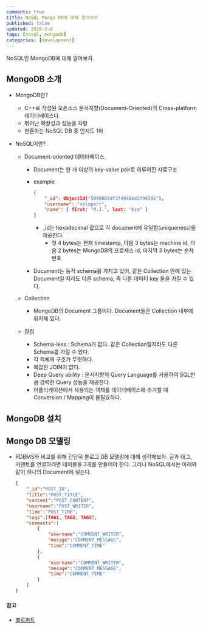 ```yaml
---
comments: true
title: NoSQL Mongo DB에 대해 알아보자
published: false
updated: 2020-3-8
tags: [nosql, mongodb]
categories: [development]
---
```


NoSQL인 MongoDB에 대해 알아보자.



## MongoDB 소개

- MongoDB란?

  - C++로 작성된 오픈소스 문서지향(Document-Oriented)적 Cross-platform 데이터베이스다.
  - 뛰어난 확장성과 성능을 자랑
  - 현존하는 NoSQL DB 중 인지도 1위

- NoSQL이란?

  - Document-oriented 데이터베이스

    - Document는 한 개 이상의 key-value pair로 이루어진 자료구조

    - example

      ```json
      {
          "_id": ObjectId("5099803df3f4948bd2f98391"),
          "username": "velopert",
          "name": { first: "M.J.", last: "Kim" }
      }
      ```

      - _id는 hexadecimal 값으로 각 document에 유일함(uniqueness)을 제공한다.
        - 첫 4 bytes는 현재 timestamp, 다음 3 bytes는 machine id, 다음 2 bytes는 MongoDB의 프로세스 id, 마지막 3 bytes는 순차번호

    - Document는 동적 schema를 가지고 있어, 같은 Collection 안에 있는 Document일 지라도 다른 schema, 즉 다른 데이터 key 들을 가질 수 있다.

  - Collection

    - MongoDB의 Document 그룹이다. Document들은 Collection 내부에 위치해 있다.
  
  - 장점
    - Schema-less : Schema가 없다. 같은 Collection일지라도 다른 Schema를 가질 수 있다.
    - 각 객체의 구조가 뚜렷하다.
    - 복잡한 JOIN이 없다.
    - Deep Query ability : 문서지향적 Query Language를 사용하여 SQL만큼 강력한 Query 성능을 제공한다.
    - 어플리케이션에서 사용되는 객체를 데이터베이스에 추가할 때 Conversion / Mapping이 불필요하다.



## MongoDB 설치



## Mongo DB 모델링

- RDBMS와 비교를 위해 간단히 블로그 DB 모델링에 대해 생각해보자. 글과 태그, 커맨트를 연결하려면 테이블을 3개를 만들어야 한다. 그러나 NoSQL에서는 아래와 같이 하나의 Document에 넣는다.

  ```json
  {
      "_id":"POST_ID",
      "title":"POST_TITLE",
      "content":"POST_CONTENT",
      "username":"POST_WRITER",
      "time":"POST_TIME",
      "tags":[TAG1, TAG2, TAG3],
      "comments":[
          {
              "username":"COMMENT_WRITER",
              "mesage":"COMMENT_MESSAGE",
              "time":"COMMENT_TIME"
          },
          {
              "username":"COMMENT_WRITER",
              "mesage":"COMMENT_MESSAGE",
              "time":"COMMENT_TIME"
          }
      ]
  }
  ```

#### 참고

- [벨로퍼트](https://velopert.com/436)